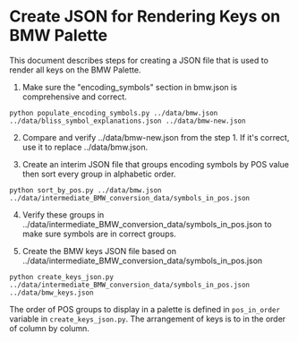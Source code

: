 # Create JSON for Rendering Keys on BMW Palette

This document describes steps for creating a JSON file that is used to render all keys on the BMW
Palette.

1. Make sure the "encoding_symbols" section in bmw.json is comprehensive and correct.

```
python populate_encoding_symbols.py ../data/bmw.json ../data/bliss_symbol_explanations.json ../data/bmw-new.json
```

2. Compare and verify ../data/bmw-new.json from the step 1. If it's correct, use it to replace
../data/bmw.json.

3. Create an interim JSON file that groups encoding symbols by POS value then sort every group in
alphabetic order. 

```
python sort_by_pos.py ../data/bmw.json ../data/intermediate_BMW_conversion_data/symbols_in_pos.json
```

4. Verify these groups in ../data/intermediate_BMW_conversion_data/symbols_in_pos.json to make sure symbols are in correct groups.

5. Create the BMW keys JSON file based on ../data/intermediate_BMW_conversion_data/symbols_in_pos.json

```
python create_keys_json.py ../data/intermediate_BMW_conversion_data/symbols_in_pos.json ../data/bmw_keys.json
```

The order of POS groups to display in a palette is defined in `pos_in_order` variable in `create_keys_json.py`.
The arrangement of keys is to in the order of column by column.
